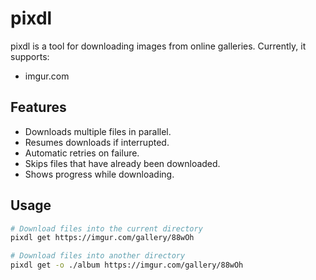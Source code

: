 # pixdl

pixdl is a tool for downloading images from online galleries.  Currently, it supports:

* imgur.com

## Features

* Downloads multiple files in parallel.
* Resumes downloads if interrupted.
* Automatic retries on failure.
* Skips files that have already been downloaded.
* Shows progress while downloading.

## Usage

```sh
# Download files into the current directory
pixdl get https://imgur.com/gallery/88wOh

# Download files into another directory
pixdl get -o ./album https://imgur.com/gallery/88wOh
```
